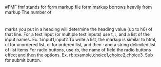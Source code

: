 #FMF
fmf stands for form markup file
form markup borrows heavily from markup
The number of 
#
marks you put in a heading will determine the heading value (up to h6) of that line.
For a text input (or multiple text inputs) use t, :, and a list of the input names.
Ex. t:input1,input2
To write a list, the markup is similar to html, ul for unordered list, ol for ordered list, and then : and a string delimited list of list items
For radio buttons, use rb, the name of field the radio buttons effect and then the options.
Ex. rb:example,choice1,choice2,choice3.
Sub for submit button.